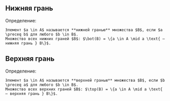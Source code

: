 ## Нижняя грань
Определение:
```spoiler-markdown
Элемент $a \in A$ называется **нижней гранью** множества $B$, если $a \preceq b$ для любого $b \in B$.
Множество всех нижних граней $B$: $\bot(B) = \{a \in A \mid a \text{ — нижняя грань } B\}$.
```

## Верхняя грань
Определение:
```spoiler-markdown
Элемент $a \in A$ называется **верхней гранью** множества $B$, если $b \preceq a$ для любого $b \in B$.
Множество всех верхних граней $B$: $\top(B) = \{a \in A \mid a \text{ — верхняя грань } B\}$.
```
